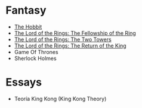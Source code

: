 # Fantasy
* [The Hobbit](https://www.goodreads.com/book/show/5907.The_Hobbit?from_search=true&from_srp=true&qid=putt6hMTCK&rank=1)
* [The Lord of the Rings: The Fellowship of the Ring](https://www.goodreads.com/book/show/61215351-the-fellowship-of-the-ring?from_search=true&from_srp=true&qid=putt6hMTCK&rank=2) 
* [The Lord of the Rings: The Two Towers](https://www.goodreads.com/book/show/61215372-the-two-towers?from_search=true&from_srp=true&qid=putt6hMTCK&rank=4)
* [The Lord of the Rings: The Return of the King](https://www.goodreads.com/book/show/61215384-the-return-of-the-king?from_search=true&from_srp=true&qid=putt6hMTCK&rank=5)
* Game Of Thrones
* Sherlock Holmes

# Essays
* Teoría King Kong (King Kong Theory)